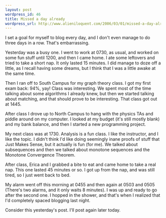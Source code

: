 ```yaml
---
layout: post
wordpress_id: 46
title: Missed a day already
wordpress_url: http://www.alieniloquent.com/2006/03/01/missed-a-day-already/
---
```

I set a goal for myself to blog every day, and I don't even manage to do three
days in a row. That's embarrassing.

Yesterday was a busy one. I went to work at 0730, as usual, and worked on some
fun stuff until 1200, and then I came home. I ate some leftovers and tried to
take a short nap. It only lasted 15 minutes. I did manage to doze off a
little, as I recall having some dreams, but I think that I was a little awake
at the same time.

Then I ran off to South Campus for my graph theory class. I got my first exam
back: 94%, yay! Class was interesting. We spent most of the time talking about
some algorithms I already knew, but then we started talking about matching,
and that should prove to be interesting. That class got out at 1445.

After class I drove up to North Campus to hang with the physics TAs and piddle
around on my computer. I looked at my budget (it's still mostly blank) and my
bank balance, and then I started a new programming project.

My next class was at 1730. Analysis is a fun class. I like the instructor, and
I like the topic. I didn't think I'd like doing seemingly inane proofs of
stuff that Just Makes Sense, but it actually is fun (for me). We talked about
subsequences and then we talked about monotone sequences and the Monotone
Convergence Theorem.

After class, Erica and I grabbed a bite to eat and came home to take a real
nap. This one lasted 45 minutes or so. I got up from the nap, and was still
tired, so I just went back to bed.

My alarm went off this morning at 0455 and then again at 0503 and 0505
(There's two alarms, and it only waits 8 minutes). I was up and ready to go
after the second one. I hopped in the shower, and that's when I realized that
I'd completely spaced blogging last night.

Consider this yesterday's post. I'll post again later today.

